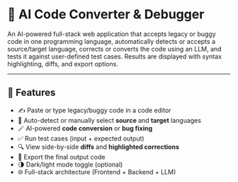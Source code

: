 # 🔁 AI Code Converter & Debugger

An AI-powered full-stack web application that accepts legacy or buggy code in one programming language, automatically detects or accepts a source/target language, corrects or converts the code using an LLM, and tests it against user-defined test cases. Results are displayed with syntax highlighting, diffs, and export options.

---

## 📌 Features

- ✍️ Paste or type legacy/buggy code in a code editor
- 🧠 Auto-detect or manually select **source** and **target** languages
- 🪄 AI-powered **code conversion** or **bug fixing**
- ✅ Run test cases (input + expected output)
- 🔍 View side-by-side **diffs** and **highlighted corrections**
- 💾 Export the final output code
- 🌗 Dark/light mode toggle (optional)
- 🌐 Full-stack architecture (Frontend + Backend + LLM)
